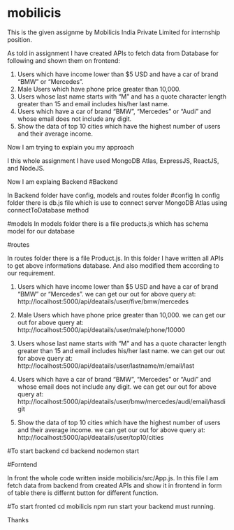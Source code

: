 # mobilicis

This is the given assignme by Mobilicis India Private Limited for internship position.

As told in assignment I have created APIs to fetch data from Database for following and shown them on frontend: 
1. Users which have income lower than $5 USD and have a car of brand “BMW” or “Mercedes”.
2. Male Users which have phone price greater than 10,000.
3. Users whose last name starts with “M” and has a quote character length greater than 15 and email includes his/her last name.
4. Users which have a car of brand “BMW”, “Mercedes” or “Audi” and whose email does not include any digit.
5. Show the data of top 10 cities which have the highest number of users and their average income.

Now I am trying to explain you my approach

I this whole assignment I have used MongoDB Atlas, ExpressJS, ReactJS, and NodeJS.

Now I am explaing Backend
#Backend

In Backend folder have config, models and routes folder
#config
In config folder there is db.js file which is use to connect server MongoDB Atlas using connectToDatabase method

#models
In models folder there is a file products.js which has schema model for our database

#routes

In routes folder there is a file Product.js. In this folder I have written all APIs to get above informations database. And also modified them according to our requirement.

1. Users which have income lower than $5 USD and have a car of brand “BMW” or “Mercedes”.
we can get our out for above query at: http://localhost:5000/api/deatails/user/five/bmw/mercedes

2. Male Users which have phone price greater than 10,000.
we can get our out for above query at: http://localhost:5000/api/deatails/user/male/phone/10000

3. Users whose last name starts with “M” and has a quote character length greater than 15 and email includes his/her last name.
we can get our out for above query at: http://localhost:5000/api/deatails/user/lastname/m/email/last

4. Users which have a car of brand “BMW”, “Mercedes” or “Audi” and whose email does not include any digit.
we can get our out for above query at: http://localhost:5000/api/deatails/user/bmw/mercedes/audi/email/hasdigit

5. Show the data of top 10 cities which have the highest number of users and their average income.
we can get our out for above query at: http://localhost:5000/api/deatails/user/top10/cities
 
 #To start backend
 cd backend
 nodemon start
 
 #Forntend
 
 In front the whole code written inside mobilicis/src/App.js. In this file I am fetch data from backend from created APIs and show it in frontend in form of table there is differnt button for different function.
 
 #To start fronted
 cd mobilicis
 npm run start
 your backend must running.
 
 Thanks
 


